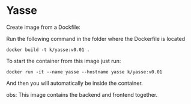 # Yasse

Create image from a Dockfile:

Run the following command in the folder where the Dockerfile is located

```
docker build -t k/yasse:v0.01 .
```

To start the container from this image just run:

```
docker run -it --name yasse --hostname yasse k/yasse:v0.01
```

And then you will automatically be inside the container.

obs: This image contains the backend and frontend together.
